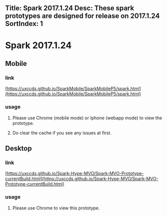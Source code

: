 Title: Spark 2017.1.24
Desc: These spark prototypes are designed for release on 2017.1.24
SortIndex: 1
---

# Spark 2017.1.24

## Mobile

### link

[https://uxccds.github.io/SparkMobile/SparkMobileP5/spark.html](https://uxccds.github.io/SparkMobile/SparkMobileP5/spark.html)

### usage

1) Please use Chrome (mobile mode) or Iphone (webapp mode) to view the prototype.

2) Do clear the cache if you see any issues at first.


## Desktop

### link

[https://uxccds.github.io/Spark-Hype-MVO/Spark-MVO-Prototype-currentBuild.html](https://uxccds.github.io/Spark-Hype-MVO/Spark-MVO-Prototype-currentBuild.html)

### usage

1) Please use Chrome to view this prototype.